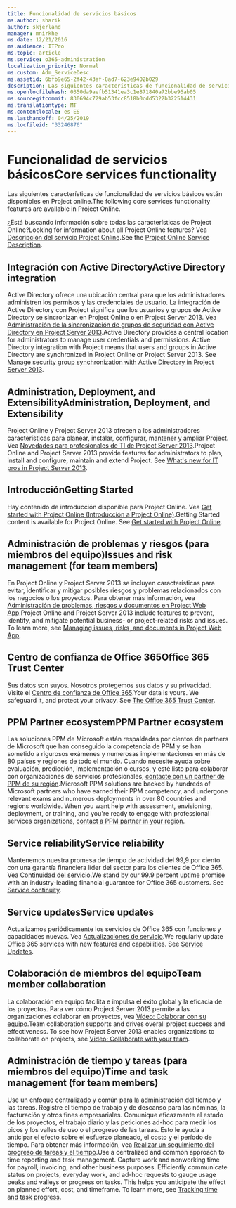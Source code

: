 ```yaml
---
title: Funcionalidad de servicios básicos
ms.author: sharik
author: skjerland
manager: mnirkhe
ms.date: 12/21/2016
ms.audience: ITPro
ms.topic: article
ms.service: o365-administration
localization_priority: Normal
ms.custom: Adm_ServiceDesc
ms.assetid: 6bfb9e65-2f42-43af-8ad7-623e9402b029
description: Las siguientes características de funcionalidad de servicios básicos están disponibles en Project online.
ms.openlocfilehash: 0350da9aefb51341ea3c1e871840a72bbe96ab05
ms.sourcegitcommit: 830694c729ab53fcc8518b0cdd5322b322514431
ms.translationtype: MT
ms.contentlocale: es-ES
ms.lasthandoff: 04/25/2019
ms.locfileid: "33246876"
---
```

# <a name="core-services-functionality"></a><span data-ttu-id="14f9a-103">Funcionalidad de servicios básicos</span><span class="sxs-lookup"><span data-stu-id="14f9a-103">Core services functionality</span></span>

<span data-ttu-id="14f9a-104">Las siguientes características de funcionalidad de servicios básicos están disponibles en Project online.</span><span class="sxs-lookup"><span data-stu-id="14f9a-104">The following core services functionality features are available in Project Online.</span></span>
  
<span data-ttu-id="14f9a-105">¿Está buscando información sobre todas las características de Project Online?</span><span class="sxs-lookup"><span data-stu-id="14f9a-105">Looking for information about all Project Online features?</span></span> <span data-ttu-id="14f9a-106">Vea [Descripción del servicio Project Online](project-online-service-description.md).</span><span class="sxs-lookup"><span data-stu-id="14f9a-106">See the [Project Online Service Description](project-online-service-description.md).</span></span>
  
## <a name="active-directory-integration"></a><span data-ttu-id="14f9a-107">Integración con Active Directory</span><span class="sxs-lookup"><span data-stu-id="14f9a-107">Active Directory integration</span></span>
<span data-ttu-id="14f9a-108"><a name="bkmk_AD_Integration"> </a></span><span class="sxs-lookup"><span data-stu-id="14f9a-108"></span></span>

<span data-ttu-id="14f9a-p102">Active Directory ofrece una ubicación central para que los administradores administren los permisos y las credenciales de usuario. La integración de Active Directory con Project significa que los usuarios y grupos de Active Directory se sincronizan en Project Online o en Project Server 2013. Vea [Administración de la sincronización de grupos de seguridad con Active Directory en Project Server 2013](https://go.microsoft.com/fwlink/p/?LinkId=402631).</span><span class="sxs-lookup"><span data-stu-id="14f9a-p102">Active Directory provides a central location for administrators to manage user credentials and permissions. Active Directory integration with Project means that users and groups in Active Directory are synchronized in Project Online or Project Server 2013. See [Manage security group synchronization with Active Directory in Project Server 2013](https://go.microsoft.com/fwlink/p/?LinkId=402631).</span></span>
  
## <a name="administration-deployment-and-extensibility"></a><span data-ttu-id="14f9a-112">Administration, Deployment, and Extensibility</span><span class="sxs-lookup"><span data-stu-id="14f9a-112">Administration, Deployment, and Extensibility</span></span>
<span data-ttu-id="14f9a-113"><a name="bkmk_AdministrationDeploymentExtensibility"> </a></span><span class="sxs-lookup"><span data-stu-id="14f9a-113"></span></span>

<span data-ttu-id="14f9a-p103">Project Online y Project Server 2013 ofrecen a los administradores características para planear, instalar, configurar, mantener y ampliar Project. Vea [Novedades para profesionales de TI de Project Server 2013](https://go.microsoft.com/fwlink/p/?LinkId=272017).</span><span class="sxs-lookup"><span data-stu-id="14f9a-p103">Project Online and Project Server 2013 provide features for administrators to plan, install and configure, maintain and extend Project. See [What's new for IT pros in Project Server 2013](https://go.microsoft.com/fwlink/p/?LinkId=272017).</span></span>
  
## <a name="getting-started"></a><span data-ttu-id="14f9a-116">Introducción</span><span class="sxs-lookup"><span data-stu-id="14f9a-116">Getting Started</span></span>
<span data-ttu-id="14f9a-117"><a name="bkmk_GettingStarted"> </a></span><span class="sxs-lookup"><span data-stu-id="14f9a-117"></span></span>

<span data-ttu-id="14f9a-p104">Hay contenido de introducción disponible para Project Online. Vea [Get started with Project Online (Introducción a Project Online)](https://support.office.com/en-us/article/Get-started-with-Project-Online-E3E5F64F-ADA5-4F9D-A578-130B2D4E5F11?ui=en-US&amp;rs=en-US&amp;ad=US).</span><span class="sxs-lookup"><span data-stu-id="14f9a-p104">Getting Started content is available for Project Online. See [Get started with Project Online](https://support.office.com/en-us/article/Get-started-with-Project-Online-E3E5F64F-ADA5-4F9D-A578-130B2D4E5F11?ui=en-US&amp;rs=en-US&amp;ad=US).</span></span>
  
## <a name="issues-and-risk-management-for-team-members"></a><span data-ttu-id="14f9a-120">Administración de problemas y riesgos (para miembros del equipo)</span><span class="sxs-lookup"><span data-stu-id="14f9a-120">Issues and risk management (for team members)</span></span>
<span data-ttu-id="14f9a-121"><a name="bkmk_IssuesRiskManagement"> </a></span><span class="sxs-lookup"><span data-stu-id="14f9a-121"></span></span>

<span data-ttu-id="14f9a-p105">En Project Online y Project Server 2013 se incluyen características para evitar, identificar y mitigar posibles riesgos y problemas relacionados con los negocios o los proyectos. Para obtener más información, vea [Administración de problemas, riesgos y documentos en Project Web App](https://go.microsoft.com/fwlink/?LinkId=402634).</span><span class="sxs-lookup"><span data-stu-id="14f9a-p105">Project Online and Project Server 2013 include features to prevent, identify, and mitigate potential business- or project-related risks and issues. To learn more, see [Managing issues, risks, and documents in Project Web App](https://go.microsoft.com/fwlink/?LinkId=402634).</span></span>
  
## <a name="office-365-trust-center"></a><span data-ttu-id="14f9a-124">Centro de confianza de Office 365</span><span class="sxs-lookup"><span data-stu-id="14f9a-124">Office 365 Trust Center</span></span>
<span data-ttu-id="14f9a-125"><a name="bkmk_Office365TrustCenter"> </a></span><span class="sxs-lookup"><span data-stu-id="14f9a-125"></span></span>

<span data-ttu-id="14f9a-p106">Sus datos son suyos. Nosotros protegemos sus datos y su privacidad. Visite el [Centro de confianza de Office 365](https://go.microsoft.com/fwlink/?LinkId=402637).</span><span class="sxs-lookup"><span data-stu-id="14f9a-p106">Your data is yours. We safeguard it, and protect your privacy. See [The Office 365 Trust Center](https://go.microsoft.com/fwlink/?LinkId=402637).</span></span>
  
## <a name="ppm-partner-ecosystem"></a><span data-ttu-id="14f9a-129">PPM Partner ecosystem</span><span class="sxs-lookup"><span data-stu-id="14f9a-129">PPM Partner ecosystem</span></span>
<span data-ttu-id="14f9a-130"><a name="bkmk_ProjectPortfolioManagementPartner"> </a></span><span class="sxs-lookup"><span data-stu-id="14f9a-130"></span></span>

<span data-ttu-id="14f9a-p107">Las soluciones PPM de Microsoft están respaldadas por cientos de partners de Microsoft que han conseguido la competencia de PPM y se han sometido a rigurosos exámenes y numerosas implementaciones en más de 80 países y regiones de todo el mundo. Cuando necesite ayuda sobre evaluación, predicción, implementación o cursos, y esté listo para colaborar con organizaciones de servicios profesionales, [contacte con un partner de PPM de su región](https://go.microsoft.com/fwlink/p/?LinkId=272646).</span><span class="sxs-lookup"><span data-stu-id="14f9a-p107">Microsoft PPM solutions are backed by hundreds of Microsoft partners who have earned their PPM competency, and undergone relevant exams and numerous deployments in over 80 countries and regions worldwide. When you want help with assessment, envisioning, deployment, or training, and you're ready to engage with professional services organizations, [contact a PPM partner in your region](https://go.microsoft.com/fwlink/p/?LinkId=272646).</span></span>
  
## <a name="service-reliability"></a><span data-ttu-id="14f9a-133">Service reliability</span><span class="sxs-lookup"><span data-stu-id="14f9a-133">Service reliability</span></span>
<span data-ttu-id="14f9a-134"><a name="bkmk_ServiceReliability"> </a></span><span class="sxs-lookup"><span data-stu-id="14f9a-134"></span></span>

<span data-ttu-id="14f9a-p108">Mantenemos nuestra promesa de tiempo de actividad del 99,9 por ciento con una garantía financiera líder del sector para los clientes de Office 365. Vea [Continuidad del servicio](https://go.microsoft.com/fwlink/?LinkId=402653).</span><span class="sxs-lookup"><span data-stu-id="14f9a-p108">We stand by our 99.9 percent uptime promise with an industry-leading financial guarantee for Office 365 customers. See [Service continuity](https://go.microsoft.com/fwlink/?LinkId=402653).</span></span>
  
## <a name="service-updates"></a><span data-ttu-id="14f9a-137">Service updates</span><span class="sxs-lookup"><span data-stu-id="14f9a-137">Service updates</span></span>
<span data-ttu-id="14f9a-138"><a name="bkmk_Serviceupdates"> </a></span><span class="sxs-lookup"><span data-stu-id="14f9a-138"></span></span>

<span data-ttu-id="14f9a-p109">Actualizamos periódicamente los servicios de Office 365 con funciones y capacidades nuevas. Vea [Actualizaciones de servicio](../office-365-platform-service-description/service-updates.md).</span><span class="sxs-lookup"><span data-stu-id="14f9a-p109">We regularly update Office 365 services with new features and capabilities. See [Service Updates](../office-365-platform-service-description/service-updates.md).</span></span>
  
## <a name="team-member-collaboration"></a><span data-ttu-id="14f9a-141">Colaboración de miembros del equipo</span><span class="sxs-lookup"><span data-stu-id="14f9a-141">Team member collaboration</span></span>
<span data-ttu-id="14f9a-142"><a name="bkbmk_TeamMemberCollaboration"> </a></span><span class="sxs-lookup"><span data-stu-id="14f9a-142"></span></span>

<span data-ttu-id="14f9a-p110">La colaboración en equipo facilita e impulsa el éxito global y la eficacia de los proyectos. Para ver cómo Project Server 2013 permite a las organizaciones colaborar en proyectos, vea [Vídeo: Colaborar con su equipo](https://go.microsoft.com/fwlink/?LinkId=402628).</span><span class="sxs-lookup"><span data-stu-id="14f9a-p110">Team collaboration supports and drives overall project success and effectiveness. To see how Project Server 2013 enables organizations to collaborate on projects, see [Video: Collaborate with your team](https://go.microsoft.com/fwlink/?LinkId=402628).</span></span>
  
## <a name="time-and-task-management-for-team-members"></a><span data-ttu-id="14f9a-145">Administración de tiempo y tareas (para miembros del equipo)</span><span class="sxs-lookup"><span data-stu-id="14f9a-145">Time and task management (for team members)</span></span>
<span data-ttu-id="14f9a-146"><a name="bkmk_TimeTaskManagement"> </a></span><span class="sxs-lookup"><span data-stu-id="14f9a-146"></span></span>

<span data-ttu-id="14f9a-p111">Use un enfoque centralizado y común para la administración del tiempo y las tareas. Registre el tiempo de trabajo y de descanso para las nóminas, la facturación y otros fines empresariales. Comunique eficazmente el estado de los proyectos, el trabajo diario y las peticiones ad-hoc para medir los picos y los valles de uso o el progreso de las tareas. Esto le ayuda a anticipar el efecto sobre el esfuerzo planeado, el costo y el período de tiempo. Para obtener más información, vea [Realizar un seguimiento del progreso de tareas y el tiempo](https://go.microsoft.com/fwlink/p/?LinkId=271321).</span><span class="sxs-lookup"><span data-stu-id="14f9a-p111">Use a centralized and common approach to time reporting and task management. Capture work and nonworking time for payroll, invoicing, and other business purposes. Efficiently communicate status on projects, everyday work, and ad-hoc requests to gauge usage peaks and valleys or progress on tasks. This helps you anticipate the effect on planned effort, cost, and timeframe. To learn more, see [Tracking time and task progress](https://go.microsoft.com/fwlink/p/?LinkId=271321).</span></span>
  

